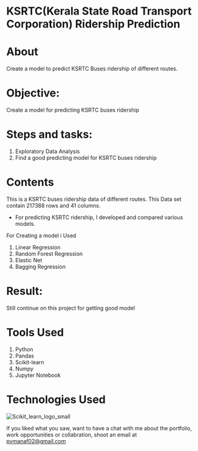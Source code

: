 
# KSRTC(Kerala State Road Transport Corporation) Ridership Prediction

# About

Create a model to predict KSRTC Buses ridership of different routes.

# Objective: 
Create a model for predicting KSRTC buses ridership
# Steps and tasks:
1. Exploratory Data Analysis
2. Find a good predicting model for KSRTC buses ridership


# Contents
This is a KSRTC buses ridership data of different routes. This Data set contain 217388 rows and 41 columns.

* For predicting KSRTC ridership, I developed and compared various models.

For Creating a model i Used
1) Linear Regression
2) Random Forest Regression
3) Elastic Net
4) Bagging Regression
 
# Result:
Still continue on this project for getting good model

# Tools Used

1) Python
2) Pandas
3) Scikit-learn
4) Numpy
5) Jupyter Notebook



# Technologies Used
![Scikit_learn_logo_small](https://upload.wikimedia.org/wikipedia/commons/0/05/Scikit_learn_logo_small.svg)

If you liked what you saw, want to have a chat with me about the portfolio, work opportunities or collabration, shoot an email at pvmanaf02@gmail.com
